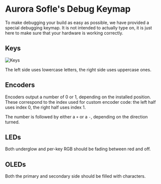 # Aurora Sofle's Debug Keymap

To make debugging your build as easy as possible, we have provided a special debugging keymap. It is not intended to actually type on, it is just here to make sure that your hardware is working correctly.

## Keys

![Keys](https://i.imgur.com/1qRAV6sh.png)

The left side uses lowercase letters, the right side uses uppercase ones.

## Encoders

Encoders output a number of 0 or 1, depending on the installed position.
These correspond to the index used for custom encoder code: the left half uses index 0, the right half uses index 1.

The number is followed by either a `+` or a `-`, depending on the direction turned.

## LEDs

Both underglow and per-key RGB should be fading between red and off.

## OLEDs

Both the primary and secondary side should be filled with characters.